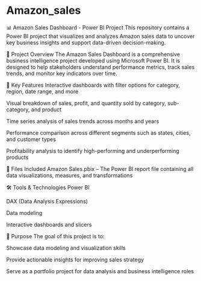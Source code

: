 # Amazon_sales
📊 Amazon Sales Dashboard - Power BI Project
This repository contains a Power BI project that visualizes and analyzes Amazon sales data to uncover key business insights and support data-driven decision-making.

🧾 Project Overview
The Amazon Sales Dashboard is a comprehensive business intelligence project developed using Microsoft Power BI. It is designed to help stakeholders understand performance metrics, track sales trends, and monitor key indicators over time.

📌 Key Features
Interactive dashboards with filter options for category, region, date range, and more

Visual breakdown of sales, profit, and quantity sold by category, sub-category, and product

Time series analysis of sales trends across months and years

Performance comparison across different segments such as states, cities, and customer types

Profitability analysis to identify high-performing and underperforming products

📁 Files Included
Amazon Sales.pbix – The Power BI report file containing all data visualizations, measures, and transformations

🛠️ Tools & Technologies
Power BI

DAX (Data Analysis Expressions)

Data modeling

Interactive dashboards and slicers

🎯 Purpose
The goal of this project is to:

Showcase data modeling and visualization skills

Provide actionable insights for improving sales strategy

Serve as a portfolio project for data analysis and business intelligence roles
